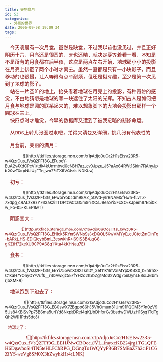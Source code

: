 ```yaml
---
title: 天狗食月
id: 53
categories:
  - 外面的世界
date: 2006-09-08 19:09:34
tags:
---
```


<div id="msgcns!DA984E57EDE76A7C!728" class="bvMsg"><div><font size="2"><font color="#800000"><span style="font-size:12pt;font-family:宋体;">    今天凌晨有一次月食，虽然是缺食，不过我以前也没见过，并且正好阴历十六，月亮还是很圆的，天也还晴，就决定要等着看一看，不知是不是所有的月食都在后半夜，这次是两点左右开始，地球那小小的投影在月亮上徘徊了两个小时才离去。虽然一直都是只有一小块影子，而且移动的也很慢，让人等得有点不耐烦，但还是挺有趣，至少是第一次见到了地球的影子。</span><span lang="EN-US" style="font-size:12pt;"/></font></font></div>
<div><font size="2"><font color="#800000"><span style="font-size:12pt;font-family:宋体;">    站在一片空旷的地上，抬头看着地球在月亮上的投影，有种奇妙的感觉，不由地猜想是地球的哪一块遮住了太阳的光辉。不知古人是如何把月食与地球是圆的联系起来的，难以想象脚下的大地会投影出那样一个圆球在天上。</span><span lang="EN-US" style="font-size:12pt;"/></font></font></div>
<div><font size="2"><font color="#800000"><span style="font-size:12pt;font-family:宋体;">    快四点时才睡觉，今早的数据库又遭到了被我忽略的悲惨命运。</span><span lang="EN-US" style="font-size:12pt;"/></font></font></div>
<div><span lang="EN-US" style="font-size:12pt;"><font face="Times New Roman" color="#800000" size="2"> </font></span></div>
<div><font size="2"><font color="#800000"><span style="font-size:12pt;font-family:宋体;">    从</span><span lang="EN-US" style="font-size:12pt;"><font face="Times New Roman">BBS</font></span><span style="font-size:12pt;font-family:宋体;">上转几张图过来吧，拍得又清楚又详细，挑几张有代表性的</span></font></font></div>
<div><font size="2"><font color="#800000"><span style="font-size:12pt;font-family:宋体;"/><span lang="EN-US" style="font-size:12pt;"/></font></font> </div>
<div><font size="2"><font color="#800000"><span style="font-size:12pt;font-family:宋体;">    月食前，美丽的满月：</span></font></font></div>
<div><font size="2"><font color="#800000"><span style="font-size:12pt;font-family:宋体;"/><span lang="EN-US" style="font-size:12pt;"/></font></font> </div>
<div><span lang="EN-US" style="font-size:12pt;"><font size="2"><font color="#800000"/></font></span>                ![](http://tkfiles.storage.msn.com/x1pAdjo0uCo2H1sEIsw23R5-w4QzrCus_fVsQ2FFf3G_EFubeY-EuA2vJXdCPcVixtdk4kUmmbvd6cNBH7az_cv0Jpzu_J5PaAx64RWt1Skin7FjAhyJpb20wT6opNLlUgFTn_wo77tTX5VCKzk-NDKLw)</div>
<div><font size="2"><font color="#800000"><span style="font-size:12pt;font-family:宋体;"/></font></font> </div>
<div><font size="2"><font color="#800000"><span style="font-size:12pt;font-family:宋体;">    初亏：</span></font></font></div>
<div><font size="2"><font color="#800000"><span style="font-size:12pt;font-family:宋体;"/><span lang="EN-US" style="font-size:12pt;"/></font></font> </div>
<div><span lang="EN-US" style="font-size:12pt;"><font size="2"><font color="#800000"/></font></span>                ![](http://tkfiles.storage.msn.com/x1pAdjo0uCo2H1sEIsw23R5-w4QzrCus_fVsQ2FFf3G_EFwpiYob4dm98AZ_bOVd-yIrHNAM5fHwh-fLvTZ-7xdpg_cRALzxRSY763akziTTDFtzwCcG5m9mXCsJ9eaoYi5FcSOEkJpem67Ebi0kw_Fo-D5-KLEP8wT)</div>
<div><font size="2"><font color="#800000"><span style="font-size:12pt;font-family:宋体;"/></font></font> </div>
<div><font size="2"><font color="#800000"><span style="font-size:12pt;font-family:宋体;">    阴影变大：</span></font></font></div>
<div><font size="2"><font color="#800000"><span style="font-size:12pt;font-family:宋体;"/><span lang="EN-US" style="font-size:12pt;"/></font></font> </div>
<div><span lang="EN-US" style="font-size:12pt;"><font size="2"><font color="#800000">              ![](http://tkfiles.storage.msn.com/x1pAdjo0uCo2H1sEIsw23R5-w4QzrCus_fVsQ2FFf3G_EHIck5RYmSWNsSs3xDQOL5GwVMYyD_cJCtctZmOlnTq-bARkjLHS-EDlQicybBmI_ZeswkhR4l69IS3B4_qG6-gKZtH72keXU9CP9A68q1fXta4kKHNau7E)</font></font></span></div>
<div> </div>
<div><font size="2"><font color="#800000"><span style="font-size:12pt;font-family:宋体;">    食甚：</span></font></font></div>
<div><font size="2"><font color="#800000"><span style="font-size:12pt;font-family:宋体;"/><span lang="EN-US" style="font-size:12pt;"/></font></font> </div>
<div><span lang="EN-US" style="font-size:12pt;"><font size="2"><font color="#800000"/></font></span>                ![](http://tkfiles.storage.msn.com/x1pAdjo0uCo2H1sEIsw23R5-w4QzrCus_fVsQ2FFf3G_EEYi755wbXOlXTsnDY_3et11kYlnVxIMYpQKBS0_bEhIrnS-C1kaH7YOnyOYv7ufk__r4DAwkjz5E7fYHzo2h5bZg1MdU2Wdg75uQyhLE8sLJ6bmrjbXMKR)</div>
<div><font size="2"><font color="#800000"><span style="font-size:12pt;font-family:宋体;"/></font></font> </div>
<div><font size="2"><font color="#800000"><span style="font-size:12pt;font-family:宋体;">    地球跑到下边去了：</span></font></font></div>
<div><font size="2"><font color="#800000"><span style="font-size:12pt;font-family:宋体;"/><span lang="EN-US" style="font-size:12pt;"/></font></font> </div>
<div><span lang="EN-US" style="font-size:12pt;"><font size="2"><font color="#800000"/></font></span>                 ![](http://tkfiles.storage.msn.com/x1pAdjo0uCo2H1sEIsw23R5-w4QzrCus_fVsQ2FFf3G_EG0swX7ZBgpo66h65VhOmum31Um91PQCM3Y7n0zV95Us84KBlSvPp75B6ma5uNYd8NxpkDReI4qKjJbDhfxrGv3bsdwDWLtzH1Syq1TdTgQh2WD1Pds5do3)</div>
<div> </div>
<div><span style="font-size:12pt;font-family:宋体;"><font color="#800000" size="2">   地球走了：</font></span></div>
<div><span style="font-size:12pt;font-family:宋体;"><font color="#800000" size="2"/></span> </div>
<div><span style="font-size:12pt;font-family:宋体;"/><span lang="EN-US" style="font-size:12pt;"/>                 ![](http://tkfiles.storage.msn.com/x1pAdjo0uCo2H1sEIsw23R5-w4QzrCus_fVsQ2FFf3G_EEHJMwCBOoeuJYL_imyxcKB224jrg1TGLQFEH6DgavboSi4TN5teHLFCbRPG_DGngTo1WQYyPB6B7SMBaZ7h2ciF1C6ZiYS-weVg8SM0X3hZwyhkHr4cLNK)</div>
<div> </div></div>